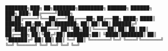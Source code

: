 ███████╗███╗   ██╗███████╗████████╗ ██████╗  ██████╗  ███╗   ███╗
██╔════╝████╗  ██║██╔════╝╚══██╔══╝██╔═══██╗ ██╔══██╗ ████╗ ████║
█████╗  ██╔██╗ ██║███████╗   ██║   ██║   ██║ ██████╔╝ ██╔████╔██║
██╔══╝  ██║╚██╗██║╚════██║   ██║   ██║   ██║ ██╔══██╗ ██║╚██╔╝██║
███████╗██║ ╚████║███████║   ██║   ╚██████╔╝ ██║  ██║ ██║ ╚═╝ ██║
╚══════╝╚═╝  ╚═══╝╚══════╝   ╚═╝    ╚═════╝  ╚═╝  ╚═╝ ╚═╝     ╚═╝
